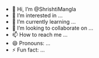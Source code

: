- 👋 Hi, I’m @ShrishtiMangla
- 👀 I’m interested in ...
- 🌱 I’m currently learning ...
- 💞️ I’m looking to collaborate on ...
- 📫 How to reach me ...
- 😄 Pronouns: ...
- ⚡ Fun fact: ...

<!---
ShrishtiMangla/ShrishtiMangla is a ✨ special ✨ repository because its `README.md` (this file) appears on your GitHub profile.
You can click the Preview link to take a look at your changes.
SHRISHTI MANGLA
--->
